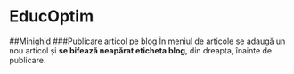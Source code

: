 # EducOptim

##Minighid
###Publicare articol pe blog
În meniul de articole se adaugă un nou articol și **se bifează neapărat eticheta blog**, din dreapta, înainte de publicare.
